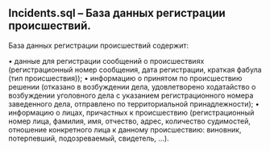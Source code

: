 <h2>Incidents.sql – База данных регистрации происшествий.</h2>

База данных регистрации происшествий содержит:

• данные для регистрации сообщений о происшествиях (регистрационный номер сообщения, дата регистрации, краткая фабула (тип происшествия));
• информацию о принятом по происшествию решении (отказано в возбуждении дела, удовлетворено ходатайство о возбуждении уголовного дела с указанием регистрационного номера заведенного дела, отправлено по территориальной принадлежности);
• информацию о лицах, причастных к происшествию (регистрационный номер лица, фамилия, имя, отчество, адрес, количество судимостей, отношение конкретного лица к данному происшествию: виновник, потерпевший, подозреваемый, свидетель, ...).
